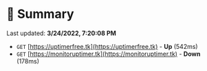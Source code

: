 # 📖 Summary
Last updated: **3/24/2022, 7:20:08 PM**

- `GET` [https://uptimerfree.tk](https://uptimerfree.tk) - **Up** (542ms)
- `GET` [https://monitoruptimer.tk](https://monitoruptimer.tk) - **Down** (178ms)
